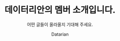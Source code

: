 ---
layout: post
title:  "데이터리안의 멤버 소개입니다."
subtitle: "어떤 글들이 올라올지 기대해 주세요."
type: "멤버 소개"
# blog: true
member: true
text: true
author: "Datarian"
order: 1
---